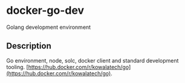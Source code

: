 # docker-go-dev

Golang development environment

## Description

Go environment, node, solc, docker client and standard development tooling. [https://hub.docker.com/r/kowalatech/go](https://hub.docker.com/r/kowalatech/go).
